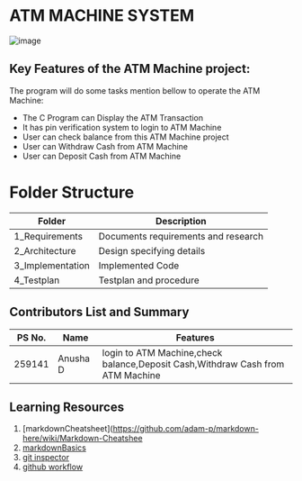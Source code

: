 # ATM MACHINE SYSTEM
![image](https://image.shutterstock.com/image-vector/people-waiting-line-near-atm-600w-1373287826.jpg)


## Key Features of the ATM Machine project:

The program will do some tasks mention bellow to operate the ATM Machine:

* The C Program can Display the ATM Transaction
* It has pin verification system to login to ATM Machine
* User can check balance from this ATM Machine project
* User can  Withdraw Cash from ATM Machine
* User can Deposit Cash from ATM Machine

# Folder Structure

| Folder | Description |
| ----------- | ----------- |
| 1_Requirements| Documents requirements and research|
| 2_Architecture | Design specifying details |
| 3_Implementation| Implemented Code |
| 4_Testplan| Testplan and procedure |

## Contributors List and Summary

PS No. |  Name       |    Features    
-------|  ---------  |----------------
259141 |  Anusha D    | login to ATM Machine,check balance,Deposit Cash,Withdraw Cash from ATM Machine   
   
  
## Learning Resources
1. [markdownCheatsheet](https://github.com/adam-p/markdown-here/wiki/Markdown-Cheatshee
2. [markdownBasics](https://guides.github.com/features/mastering-markdown/)
3. [git inspector](https://github.com/ejwa/gitinspector.git)
4. [github workflow](https://docs.github.com/en/actions/learn-github-action)
